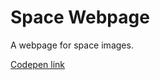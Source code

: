 # Space Webpage

A webpage for space images.

[Codepen link](https://codepen.io/ashalexis/pen/OJVKOwK)
